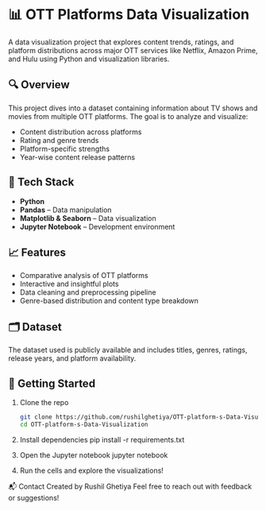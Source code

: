 # 📊 OTT Platforms Data Visualization

A data visualization project that explores content trends, ratings, and platform distributions across major OTT services like Netflix, Amazon Prime, and Hulu using Python and visualization libraries.

## 🔍 Overview

This project dives into a dataset containing information about TV shows and movies from multiple OTT platforms. The goal is to analyze and visualize:

- Content distribution across platforms  
- Rating and genre trends  
- Platform-specific strengths  
- Year-wise content release patterns  

## 🧰 Tech Stack

- **Python**  
- **Pandas** – Data manipulation  
- **Matplotlib & Seaborn** – Data visualization  
- **Jupyter Notebook** – Development environment  

## 📈 Features

- Comparative analysis of OTT platforms  
- Interactive and insightful plots  
- Data cleaning and preprocessing pipeline  
- Genre-based distribution and content type breakdown

## 🗂️ Dataset

The dataset used is publicly available and includes titles, genres, ratings, release years, and platform availability.

## 🚀 Getting Started

1. Clone the repo  
   ```bash
   git clone https://github.com/rushilghetiya/OTT-platform-s-Data-Visualization.git
   cd OTT-platform-s-Data-Visualization

2. Install dependencies
pip install -r requirements.txt

3. Open the Jupyter notebook
jupyter notebook

4. Run the cells and explore the visualizations!


📬 Contact
Created by Rushil Ghetiya
Feel free to reach out with feedback or suggestions!




